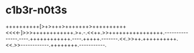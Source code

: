 # c1b3r-n0t3s
++++++++++[>+>+++>+++++++>++++++++++&lt;&lt;&lt;&lt;-]>>>++++++++++++.>+.-.&lt;&lt;++.>>++++++++++++++++.---------------.----.++++++++++++.----.+++++.-------.&lt;&lt;.>>++.++++++++++.&lt;&lt;.>>------------.++++++++.-----------.
